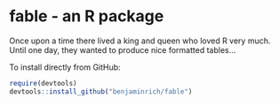 # fable - an R package
Once upon a time there lived a king and queen who loved R very much. Until one day, they wanted to produce nice formatted tables...

To install directly from GitHub:

``` r
require(devtools)
devtools::install_github("benjaminrich/fable")
```

